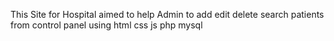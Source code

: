 This Site for Hospital aimed to help Admin to add edit delete search patients from control panel using html css js php mysql
